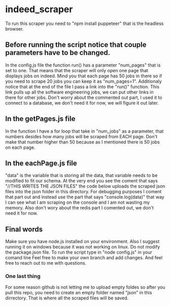 # indeed_scraper

To run this scraper you need to "npm install puppeteer" that is the headless browser.

## Before running the script notice that couple parameters have to be changed. 
In the config.js file the function run() has a parameter "num_pages" that is set to one. That means that the scraper will only open one page that displays jobs on indeed. 
Mind you that each page has 50 jobs in there so if you need to scrape 20 jobs you can keep it as "num_pages=1".
Additionaly notice that at the end of the file I pass a link into the "run()" function. This link pulls up all the software engineering jobs, we can put other links in there for other jobs.
Don't worry about the commented out part, I used it to connect to a database, we don't need it for now, we will figure it out later.

## In the getPages.js file
In the function I have a for loop that take in "num_jobs" as a parameter, that numbers desides how many jobs will be scraped from EACH page. 
Don't make that number higher than 50 because as I mentioned there is 50 jobs on each page.

## In the eachPage.js file
"data" is the variable that is storing all the data, that variable needs to be modified to fit our schema. 
At the very end you see the coment that says "//THIS WRITES THE JSON FILES" the code below uploads the scraped json files into the json folder in this directory. For debugging purposes I coment that part out and instead use the part that says "console.log(data)" that way I can see what I am scraping on the console and I am not wasting my memory. Also don't wory about the redis part I comented out, we don't need it for now. 

## Final words
Make sure you have node.js installed on your environment. 
Also I suggest running it on windows because it was not working on linux.
Do not modify the package.json file.
To run the script type in "node config.js" in your comand line
Feel free to make your own branch and add changes.
And feel free to reach out to me with questions.

### One last thing
For some reason github is not letting me to upload empty foldes so after you pull this repo, you need to create an empty folder named "json" in this dirrectory. That is where all the scraped files will be saved.